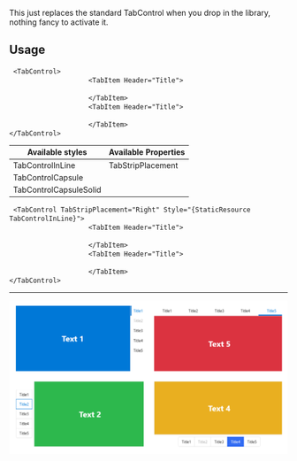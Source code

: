 This just replaces the standard TabControl when you drop in the library, nothing fancy to activate it. 

## Usage
```
 <TabControl>
                    <TabItem Header="Title">
                        
                    </TabItem>
                    <TabItem Header="Title">
                        
                    </TabItem>
</TabControl>
```
| Available styles | Available Properties |
| ---------------- | ---------------- |
| TabControlInLine  | TabStripPlacement |
| TabControlCapsule  |   |
| TabControlCapsuleSolid  |   |



```
 <TabControl TabStripPlacement="Right" Style="{StaticResource TabControlInLine}">
                    <TabItem Header="Title">
                        
                    </TabItem>
                    <TabItem Header="Title">
                        
                    </TabItem>
</TabControl>
```

***

![](https://github.com/HandyOrg/HandyOrgResource/blob/master/HandyControl/Resources/TabControl.png)